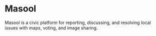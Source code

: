 # Masool
Masool is a civic platform for reporting, discussing, and resolving local issues with maps, voting, and image sharing.
